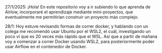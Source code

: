 27/1/2025: ¡Hola! En este repositorio voy a ir subiendo lo que aprenda de Airlow, incorporaré el aprendizaje mediante mini-proyectos, que eventualmente me permitirían construir un proyecto más complejo.

28/1: Hoy estuve revisando formas de correr docker, y hablando con un colega me recomendó usar Ubuntu por el WSL2, el cuál, investigando un poco ví que es 20 veces más rápido que el WSL. Así que a partir de mañana voy a comenzar a correr Docker usando WSL2, para posteriormente poder usar Airflow en el contenedor de Docker. 